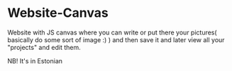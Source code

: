# Website-Canvas

Website with JS canvas where you can write or put there your pictures( basically do some sort of image :) ) and then save it and later view all your "projects" and edit them.

NB! It's in Estonian
